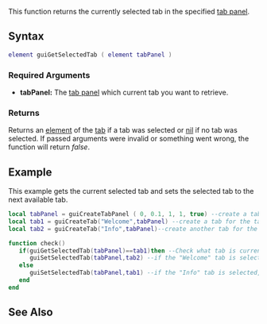 This function returns the currently selected tab in the specified [tab panel](/docs/element/gui/tab_panel.md "wikilink").

Syntax
------

``` lua
element guiGetSelectedTab ( element tabPanel )
```

### Required Arguments

-   **tabPanel:** The [tab panel](/docs/element/gui/tab_panel.md "wikilink") which current tab you want to retrieve.

### Returns

Returns an [element](/docs/element.md "wikilink") of the [tab](/Element/GUI/Tab.md "wikilink") if a tab was selected or [nil](/nil.md "wikilink") if no tab was selected. If passed arguments were invalid or something went wrong, the function will return *false*.

Example
-------

This example gets the current selected tab and sets the selected tab to the next available tab.

``` lua
local tabPanel = guiCreateTabPanel ( 0, 0.1, 1, 1, true) --create a tab panel which fills the whole window
local tab1 = guiCreateTab("Welcome",tabPanel) --create a tab for the tab panel above
local tab2 = guiCreateTab("Info",tabPanel)--create another tab for the tab panel at the top

function check()
   if(guiGetSelectedTab(tabPanel)==tab1)then --Check what tab is currently shown
      guiSetSelectedTab(tabPanel,tab2) --if the "Welcome" tab is selected, change it to tab2("Info" tab)
   else
      guiSetSelectedTab(tabPanel,tab1) --if the "Info" tab is selected, change it to tab1("Welcome" tab)
   end
end
```

See Also
--------
